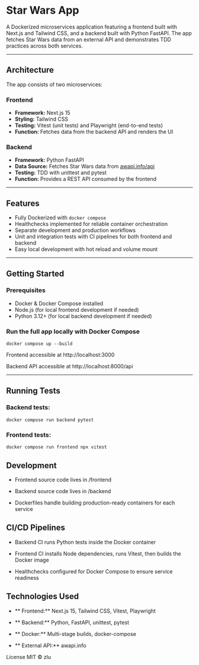 # Star Wars App

A Dockerized microservices application featuring a frontend built with Next.js and Tailwind CSS, and a backend built with Python FastAPI. The app fetches Star Wars data from an external API and demonstrates TDD practices across both services.

---

## Architecture

The app consists of two microservices:

### Frontend

- **Framework:** Next.js 15  
- **Styling:** Tailwind CSS  
- **Testing:** Vitest (unit tests) and Playwright (end-to-end tests)  
- **Function:** Fetches data from the backend API and renders the UI

### Backend

- **Framework:** Python FastAPI  
- **Data Source:** Fetches Star Wars data from [awapi.info/api](https://awapi.info/api)  
- **Testing:** TDD with unittest and pytest  
- **Function:** Provides a REST API consumed by the frontend 

---

## Features

- Fully Dockerized with `docker compose`  
- Healthchecks implemented for reliable container orchestration  
- Separate development and production workflows  
- Unit and integration tests with CI pipelines for both frontend and backend  
- Easy local development with hot reload and volume mount

--- 


## Getting Started

### Prerequisites

- Docker & Docker Compose installed  
- Node.js (for local frontend development if needed)  
- Python 3.12+ (for local backend development if needed) 

### Run the full app locally with Docker Compose

```
docker compose up --build
```

Frontend accessible at http://localhost:3000

Backend API accessible at http://localhost:8000/api

---

## Running Tests

### Backend tests:

```
docker compose run backend pytest
```

### Frontend tests:

```
docker compose run frontend npx vitest
```

## Development
- Frontend source code lives in /frontend

- Backend source code lives in /backend

- Dockerfiles handle building production-ready containers for each service

## CI/CD Pipelines

- Backend CI runs Python tests inside the Docker container

- Frontend CI installs Node dependencies, runs Vitest, then builds the Docker image

- Healthchecks configured for Docker Compose to ensure service readiness

## Technologies Used

- ** Frontend:** Next.js 15, Tailwind CSS, Vitest, Playwright

- ** Backend:** Python, FastAPI, unittest, pytest

- ** Docker:** Multi-stage builds, docker-compose

- ** External API:** awapi.info

License
MIT © zlu
